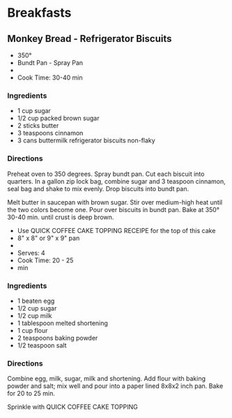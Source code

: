 # Breakfasts

## Monkey Bread - Refrigerator Biscuits

* 350°
* Bundt Pan - Spray Pan
* 
* Cook Time: 30-40 min

### Ingredients

* 1 cup  sugar
* 1/2 cup packed brown sugar
* 2 sticks  butter
* 3 teaspoons  cinnamon
* 3 cans  buttermilk refrigerator biscuits non-flaky

### Directions

Preheat oven to 350 degrees.  Spray bundt pan.  Cut each biscuit into quarters.  In a gallon zip lock bag, combine sugar and 3 teaspoon cinnamon, seal bag and shake to mix evenly.  Drop biscuits into bundt pan.

Melt butter in saucepan with brown sugar.  Stir over medium-high heat until the two colors become one.  Pour over biscuits in bundt pan.  Bake at 350° 30-40 min. until crust is deep brown.

* Use QUICK COFFEE CAKE TOPPING RECEIPE for the top of this cake
* 8" x 8" or 9" x 9" pan
* 
* Serves: 4
* Cook Time: 20 - 25
* min

### Ingredients

* 1 beaten egg
* 1/2 cup  sugar
* 1/2 cup  milk
* 1 tablespoon melted shortening
* 1 cup  flour
* 2 teaspoons  baking powder
* 1/2 teaspoon  salt

### Directions

Combine egg, milk, sugar, milk and shortening. Add flour
with baking powder and salt; mix well and pour
into a paper lined 8x8x2 inch pan. Bake for 20 to 25 min.

Sprinkle with QUICK COFFEE CAKE TOPPING
